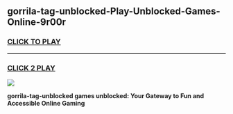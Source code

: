 
## gorrila-tag-unblocked-Play-Unblocked-Games-Online-9r00r
<h3>
<a href="https://premium76.site?title=gorrila-tag-unblocked&ref=25A">CLICK TO PLAY</a></h3>
<hr>

<h3>
<a href="https://premium76.site?title=gorrila-tag-unblocked&ref=25A">CLICK 2 PLAY</a>
  
</h3>

<a href="https://premium76.site?title=gorrila-tag-unblocked&ref=25A"><img src="https://clearcache.store/games.png"></a>


**gorrila-tag-unblocked games unblocked: Your Gateway to Fun and Accessible Online Gaming**
